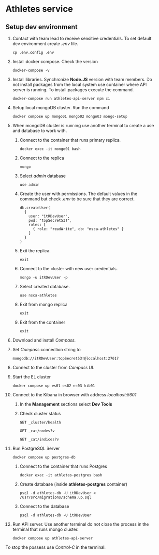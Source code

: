 # Athletes service

## Setup dev environment

1. Contact with team lead to receive sensitive credentials. To set default dev environment create _.env_ file.

   ```
   cp .env.config .env
   ```

2. Install docker compose. Check the version

   ```
   docker-compose -v
   ```

3. Install libraries. Synchronize **Node.JS** version with team members. Do not install packages from the local system use container where API server is running. To install packages execute the command.

   ```
   docker-compose run athletes-api-server npm ci
   ```

4. Setup local mongoDB cluster. Run the command

   ```
   docker compose up mongo01 mongo02 mongo03 mongo-setup
   ```

5. When mongoDB cluster is running use another terminal to create a use and database to work with.

   1. Connect to the container that runs primary replica.

      ```
      docker exec -it mongo01 bash
      ```

   2. Connect to the replica

      ```
      mongo
      ```

   3. Select _admin_ database

      ```
      use admin
      ```

   4. Create the user with permissions. The default values in the command but check _.env_ to be sure that they are correct.

      ```
      db.createUser(
        {
          user: "itRDevUser",
          pwd: "topSecret53!",
          roles: [
            { role: "readWrite", db: "nsca-athletes" }
          ]
        }
      )
      ```

   5. Exit the replica.

      ```
      exit
      ```

   6. Connect to the cluster with new user credentials.

      ```
      mongo -u itRDevUser -p
      ```

   7. Select created database.

      ```
      use nsca-athletes
      ```

   8. Exit from mongo replica

      ```
      exit
      ```

   9. Exit from the container

      ```
      exit
      ```

6. Download and install _Compass_.

7. Set _Compass_ connection string to
   ```
   mongodb://itRDevUser:topSecret53!@localhost:27017
   ```
8. Connect to the cluster from _Compass_ UI.

9. Start the EL cluster

   ```
   docker compose up es01 es02 es03 kib01
   ```

10. Connect to the Kibana in browser with address _localhost:5601_

    1. In the **Management** sections select **Dev Tools**
    2. Check cluster status

       ```
       GET _cluster/health

       GET _cat/nodes?v

       GET _cat/indices?v
       ```

11. Run PostgreSQL Server

    ```
    docker compose up postgres-db
    ```

    1. Connect to the container that runs Postgres

       ```
       docker exec -it athletes-postgres bash
       ```

    2. Create database (inside **athletes-postgres** container)

       ```
       psql -d athletes-db -U itRDevUser < /usr/src/migrations/schema.up.sql
       ```

    3. Connect to the database

       ```
       psql -d athletes-db -U itRDevUser
       ```

12. Run API server. Use another terminal do not close the process in the terminal that runs mongo cluster.
    ```
    docker compose up athletes-api-server
    ```

To stop the possess use _Control-C_ in the terminal.
